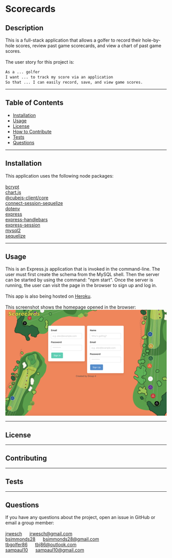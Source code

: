 # Scorecards
  
  ## Description
  This is a full-stack application that allows a golfer to record their hole-by-hole scores, review past game scorecards, and view a chart of past game scores.<br><br>
  The user story for this project is:

    As a ... golfer
    I want ... to track my score via an application
    So that ... I can easily record, save, and view game scores.

---

  ## Table of Contents  

  - [Installation](#installation)
  - [Usage](#usage)
  - [License](#license)
  - [How to Contribute](#contribute)
  - [Tests](#tests)
  - [Questions](#questions)

---

  ## Installation
  This application uses the following node packages:<br><br>
  [bcrypt](https://www.npmjs.com/package/bcrypt)<br>
  [chart.js](https://www.chartjs.org)<br>
  [@cubejs-client/core](https://www.npmjs.com/package/@cubejs-client/core)<br>
  [connect-session-sequelize](https://www.npmjs.com/package/connect-session-sequelize)<br>
  [dotenv](https://www.npmjs.com/package/dotenv)<br>
  [express](https://www.npmjs.com/package/express)<br>
  [express-handlebars](https://www.npmjs.com/package/express-handlebars)<br>
  [express-session](https://www.npmjs.com/package/express-session)<br>
  [mysql2](https://www.npmjs.com/package/mysql2)<br>
  [sequelize](https://www.npmjs.com/package/sequelize)<br>

---

  ## Usage
  This is an Express.js application that is invoked in the command-line. The user must first create the schema from the MySQL shell. Then the server can be started by using the command: "npm start". Once the server is running, the user can visit the page in the browser to sign up and log in.<br><br>
  This app is also being hosted on [Heroku]().<br><br>
  This screenshot shows the homepage opened in the browser:<br>
  ![alt text](./public/css/Screenshot.png)

---

  ## License
  
  
---

  ## Contributing
  

---

  ## Tests 
  

---

  ## Questions
  If you have any questions about the project, open an issue in GitHub or email a group member:<br><br> 
  [jrwesch](https://www.github.com/jrwesch) &nbsp;&nbsp;&nbsp;&nbsp; jrwesch@gmail.com<br> 
  [bsimmonds28](https://www.github.com/bsimmonds28) &nbsp;&nbsp;&nbsp;&nbsp; bsimmonds28@gmail.com<br> 
  [tbgolfer86](https://www.github.com/tbgolfer86) &nbsp;&nbsp;&nbsp;&nbsp; tbj86@outlook.com<br> 
  [sampaul10](https://www.github.com/sampaul10) &nbsp;&nbsp;&nbsp;&nbsp; sampaul10@gmail.com
